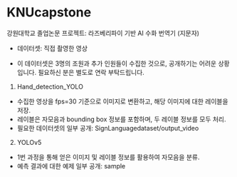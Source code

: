 # KNUcapstone
강원대학교 졸업논문 프로젝트: 라즈베리파이 기반 AI 수화 번역기 (지문자)

- 데이터셋: 직접 촬영한 영상
* 이 데이터셋은 3명의 조원과 추가 인원들이 수집한 것으로, 공개하기는 어려운 상황입니다. 필요하신 분은 별도로 연락 부탁드립니다.

1. Hand_detection_YOLO
- 수집한 영상을 fps=30 기준으로 이미지로 변환하고, 해당 이미지에 대한 레이블을 저장.
- 레이블은 자모음과 bounding box 정보를 포함하며, 두 레이블 정보를 모두 처리.
- 필요한 데이터셋의 일부 공개: SignLanguagedataset/output_video

2. YOLOv5
- 1번 과정을 통해 얻은 이미지 및 레이블 정보를 활용하여 자모음을 분류.
- 예측 결과에 대한 예제 일부 공개: sample
